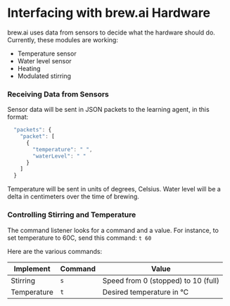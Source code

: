 # Interfacing with brew.ai Hardware

brew.ai uses data from sensors to decide what the hardware should do. Currently, these
modules are working:

  - Temperature sensor
  - Water level sensor
  - Heating
  - Modulated stirring

### Receiving Data from Sensors
Sensor data will be sent in JSON packets to the learning agent, in this format:
```javascript
  "packets": {
    "packet": [
      {
        "temperature": " ",
        "waterLevel": " "
      }
    ]
  }
```
Temperature will be sent in units of degrees, Celsius. Water level will be a delta in centimeters
over the time of brewing.

### Controlling Stirring and Temperature
The command listener looks for a command and a value.
For instance, to set temperature to 60C, send this command:
` t 60 `

Here are the various commands:

| Implement     | Command  | Value                                  |
| ------------- | -------- | -------------------------------------- |
| Stirring      | `s`      | Speed from 0 (stopped) to 10 (full)    |
| Temperature   | `t`      | Desired temperature in °C              |
